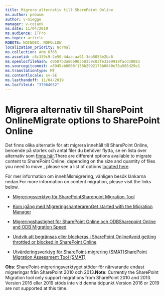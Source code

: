 ```yaml
---
title: Migrera alternativ till SharePoint Online
ms.author: pebaum
author: v-miegge
manager: v-cojank
ms.date: 11/04/2019
ms.audience: ITPro
ms.topic: article
ROBOTS: NOINDEX, NOFOLLOW
localization_priority: Normal
ms.collection: Adm_O365
ms.assetid: c8c339c9-2e50-4daa-aa91-3eb5053e2bc6
ms.openlocfilehash: d0587b3a86b90358359c03fe32e9919facd30883
ms.sourcegitcommit: a8945ab0008f138b2992175b0640e78a505d29e1
ms.translationtype: MT
ms.contentlocale: sv-SE
ms.lasthandoff: 11/04/2019
ms.locfileid: "37964032"
---
```

# <a name="migrate-options-to-sharepoint-online"></a><span data-ttu-id="dc8a2-102">Migrera alternativ till SharePoint Online</span><span class="sxs-lookup"><span data-stu-id="dc8a2-102">Migrate options to SharePoint Online</span></span>

<span data-ttu-id="dc8a2-103">Det finns olika alternativ för att migrera innehåll till SharePoint Online, beroende på storlek och antal filer du behöver flytta, se en lista över alternativ som [finns här](https://docs.microsoft.com/sharepointmigration/migrate-to-sharepoint-online).</span><span class="sxs-lookup"><span data-stu-id="dc8a2-103">There are different options available to migrate content to SharePoint Online, depending on the size and quantity of files you need to move , please see a list of options [located here](https://docs.microsoft.com/sharepointmigration/migrate-to-sharepoint-online).</span></span>

<span data-ttu-id="dc8a2-104">För mer information om innehållsmigrering, vänligen besök länkarna nedan.</span><span class="sxs-lookup"><span data-stu-id="dc8a2-104">For more information on content migration, please visit the links below.</span></span>

- [<span data-ttu-id="dc8a2-105">Migreringsverktyg för SharePoint</span><span class="sxs-lookup"><span data-stu-id="dc8a2-105">Sharepoint Migration Tool</span></span>](https://docs.microsoft.com/sharepointmigration/introducing-the-sharepoint-migration-tool)

- [<span data-ttu-id="dc8a2-106">Kom igång med Migreringshanteraren</span><span class="sxs-lookup"><span data-stu-id="dc8a2-106">Get started with the Migration Manager</span></span>](https://docs.microsoft.com/sharepointmigration/mm-get-started)

- [<span data-ttu-id="dc8a2-107">Migreringshastighet för SharePoint Online och ODB</span><span class="sxs-lookup"><span data-stu-id="dc8a2-107">Sharepoint Online and ODB Migration Speed</span></span>](https://docs.microsoft.com/sharepointmigration/sharepoint-online-and-onedrive-migration-speed)

- [<span data-ttu-id="dc8a2-108">Undvik att begränsas eller blockeras i SharePoint Online</span><span class="sxs-lookup"><span data-stu-id="dc8a2-108">Avoid getting throttled or blocked in SharePoint Online</span></span>](https://docs.microsoft.com/sharepoint/dev/general-development/how-to-avoid-getting-throttled-or-blocked-in-sharepoint-online)

- [<span data-ttu-id="dc8a2-109">Utvärderingsverktyg för SharePoint-migrering (SMAT)</span><span class="sxs-lookup"><span data-stu-id="dc8a2-109">SharePoint Migration Assessment Tool (SMAT)</span></span>](https://www.microsoft.com/download/details.aspx?id=53598&amp;751be11f-ede8-5a0c-058c-2ee190a24fa6=True)

<span data-ttu-id="dc8a2-110">**Obs**: SharePoint-migreringsverktyget stöder för närvarande endast migreringar från SharePoint 2010 och 2013.</span><span class="sxs-lookup"><span data-stu-id="dc8a2-110">**Note**: Currently the SharePoint Migration tool only support migrations from SharePoint 2010  and 2013.</span></span> <span data-ttu-id="dc8a2-111">Version 2016 eller 2019 stöds inte vid denna tidpunkt.</span><span class="sxs-lookup"><span data-stu-id="dc8a2-111">Version 2016 or 2019 are not supported at this time.</span></span>
